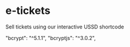 # e-tickets
Sell tickets using our interactive USSD shortcode


"bcrypt": "^5.1.1",
"bcryptjs": "^3.0.2",

